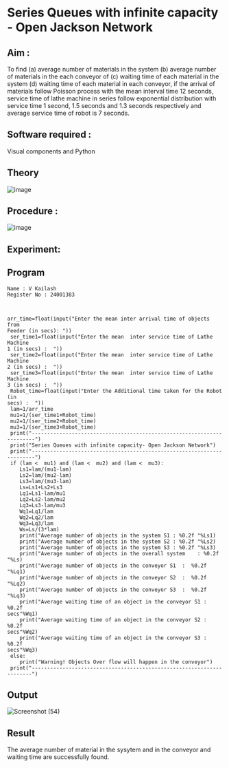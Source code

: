 # Series Queues with infinite capacity - Open Jackson Network

## Aim :
To find (a) average number of materials in the system (b) average number of materials in the each conveyor of (c) waiting time of each material in the system (d) waiting time of each material in each conveyor, if the arrival  of materials follow Poisson process with the mean interval time 12 seconds, service time of  lathe machine in series follow exponential distribution  with service time  1 second, 1.5 seconds and 1.3 seconds respectively and average service time of robot is 7 seconds.

## Software required :
Visual components and Python

## Theory

![image](https://user-images.githubusercontent.com/103921593/203239736-7b81f599-71a8-4ae7-b63e-5d98acd9ea54.png)


## Procedure :

![image](https://user-images.githubusercontent.com/103921593/203239789-bc870dce-6727-487b-a0e2-4fc3f5114889.png)


## Experiment:


## Program
```
Name : V Kailash
Register No : 24001383



arr_time=float(input("Enter the mean inter arrival time of objects from 
Feeder (in secs): "))
 ser_time1=float(input("Enter the mean  inter service time of Lathe Machine 
1 (in secs) :  "))
 ser_time2=float(input("Enter the mean  inter service time of Lathe Machine 
2 (in secs) :  "))
 ser_time3=float(input("Enter the mean  inter service time of Lathe Machine 
3 (in secs) :  "))
 Robot_time=float(input("Enter the Additional time taken for the Robot (in 
secs) :  "))
 lam=1/arr_time
 mu1=1/(ser_time1+Robot_time)
 mu2=1/(ser_time2+Robot_time)
 mu3=1/(ser_time3+Robot_time)
 print("-----------------------------------------------------------------------")
 print("Series Queues with infinite capacity- Open Jackson Network")
 print("-----------------------------------------------------------------------")
 if (lam <  mu1) and (lam <  mu2) and (lam <  mu3):
    Ls1=lam/(mu1-lam)
    Ls2=lam/(mu2-lam)
    Ls3=lam/(mu3-lam)
    Ls=Ls1+Ls2+Ls3
    Lq1=Ls1-lam/mu1
    Lq2=Ls2-lam/mu2
    Lq3=Ls3-lam/mu3
    Wq1=Lq1/lam
    Wq2=Lq2/lam
    Wq3=Lq3/lam
    Ws=Ls/(3*lam)
    print("Average number of objects in the system S1 : %0.2f "%Ls1)
    print("Average number of objects in the system S2 : %0.2f "%Ls2)
    print("Average number of objects in the system S3 : %0.2f "%Ls3)
    print("Average number of objects in the overall system    : %0.2f "%Ls)
    print("Average number of objects in the conveyor S1  :  %0.2f "%Lq1)
    print("Average number of objects in the conveyor S2  :  %0.2f "%Lq2)
    print("Average number of objects in the conveyor S3  :  %0.2f "%Lq3)
    print("Average waiting time of an object in the conveyor S1 : %0.2f 
secs"%Wq1)
    print("Average waiting time of an object in the conveyor S2 : %0.2f 
secs"%Wq2)
    print("Average waiting time of an object in the conveyor S3 : %0.2f 
secs"%Wq3)
 else:
    print("Warning! Objects Over flow will happen in the conveyor")
 print("----------------------------------------------------------------------")
```


## Output
![Screenshot (54)](https://github.com/user-attachments/assets/18a94d35-295d-4c01-a70e-d8db291c7be8)

## Result
The average number of material in the sysytem and in the conveyor and waiting time are
 successfully found.


